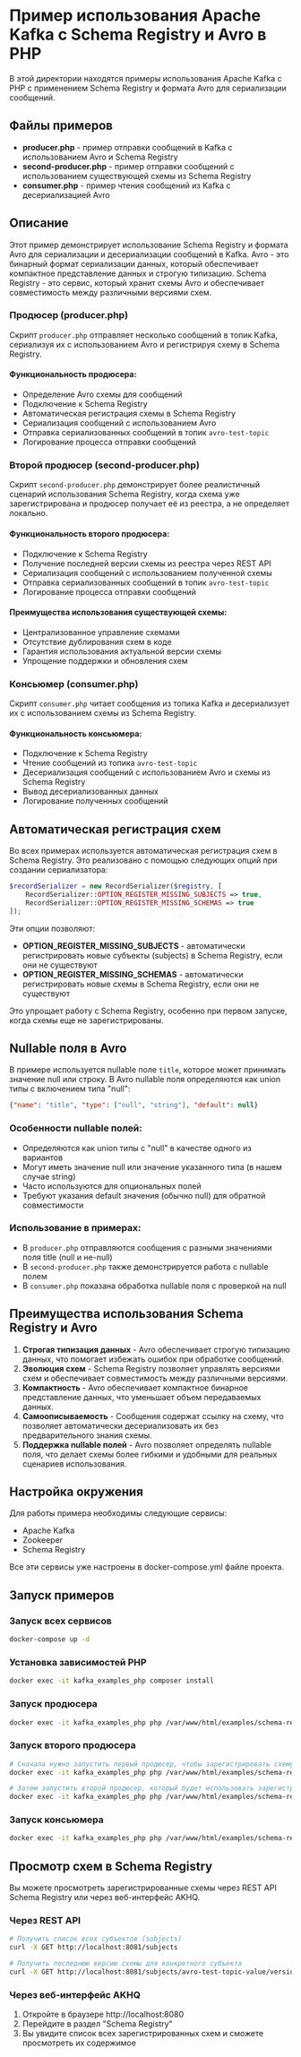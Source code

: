 # Пример использования Apache Kafka с Schema Registry и Avro в PHP

В этой директории находятся примеры использования Apache Kafka с PHP с применением Schema Registry и формата Avro для сериализации сообщений.

## Файлы примеров

- **producer.php** - пример отправки сообщений в Kafka с использованием Avro и Schema Registry
- **second-producer.php** - пример отправки сообщений с использованием существующей схемы из Schema Registry
- **consumer.php** - пример чтения сообщений из Kafka с десериализацией Avro

## Описание

Этот пример демонстрирует использование Schema Registry и формата Avro для сериализации и десериализации сообщений в Kafka. Avro - это бинарный формат сериализации данных, который обеспечивает компактное представление данных и строгую типизацию. Schema Registry - это сервис, который хранит схемы Avro и обеспечивает совместимость между различными версиями схем.

### Продюсер (producer.php)

Скрипт `producer.php` отправляет несколько сообщений в топик Kafka, сериализуя их с использованием Avro и регистрируя схему в Schema Registry.

#### Функциональность продюсера:
- Определение Avro схемы для сообщений
- Подключение к Schema Registry
- Автоматическая регистрация схемы в Schema Registry
- Сериализация сообщений с использованием Avro
- Отправка сериализованных сообщений в топик `avro-test-topic`
- Логирование процесса отправки сообщений

### Второй продюсер (second-producer.php)

Скрипт `second-producer.php` демонстрирует более реалистичный сценарий использования Schema Registry, когда схема уже зарегистрирована и продюсер получает её из реестра, а не определяет локально.

#### Функциональность второго продюсера:
- Подключение к Schema Registry
- Получение последней версии схемы из реестра через REST API
- Сериализация сообщений с использованием полученной схемы
- Отправка сериализованных сообщений в топик `avro-test-topic`
- Логирование процесса отправки сообщений

#### Преимущества использования существующей схемы:
- Централизованное управление схемами
- Отсутствие дублирования схем в коде
- Гарантия использования актуальной версии схемы
- Упрощение поддержки и обновления схем

### Консьюмер (consumer.php)

Скрипт `consumer.php` читает сообщения из топика Kafka и десериализует их с использованием схемы из Schema Registry.

#### Функциональность консьюмера:
- Подключение к Schema Registry
- Чтение сообщений из топика `avro-test-topic`
- Десериализация сообщений с использованием Avro и схемы из Schema Registry
- Вывод десериализованных данных
- Логирование полученных сообщений

## Автоматическая регистрация схем

Во всех примерах используется автоматическая регистрация схем в Schema Registry. Это реализовано с помощью следующих опций при создании сериализатора:

```php
$recordSerializer = new RecordSerializer($registry, [
    RecordSerializer::OPTION_REGISTER_MISSING_SUBJECTS => true,
    RecordSerializer::OPTION_REGISTER_MISSING_SCHEMAS => true
]);
```

Эти опции позволяют:
- **OPTION_REGISTER_MISSING_SUBJECTS** - автоматически регистрировать новые субъекты (subjects) в Schema Registry, если они не существуют
- **OPTION_REGISTER_MISSING_SCHEMAS** - автоматически регистрировать новые схемы в Schema Registry, если они не существуют

Это упрощает работу с Schema Registry, особенно при первом запуске, когда схемы еще не зарегистрированы.

## Nullable поля в Avro

В примере используется nullable поле `title`, которое может принимать значение null или строку. В Avro nullable поля определяются как union типы с включением типа "null":

```json
{"name": "title", "type": ["null", "string"], "default": null}
```

### Особенности nullable полей:
- Определяются как union типы с "null" в качестве одного из вариантов
- Могут иметь значение null или значение указанного типа (в нашем случае string)
- Часто используются для опциональных полей
- Требуют указания default значения (обычно null) для обратной совместимости

### Использование в примерах:
- В `producer.php` отправляются сообщения с разными значениями поля title (null и не-null)
- В `second-producer.php` также демонстрируется работа с nullable полем
- В `consumer.php` показана обработка nullable поля с проверкой на null

## Преимущества использования Schema Registry и Avro

1. **Строгая типизация данных** - Avro обеспечивает строгую типизацию данных, что помогает избежать ошибок при обработке сообщений.
2. **Эволюция схем** - Schema Registry позволяет управлять версиями схем и обеспечивает совместимость между различными версиями.
3. **Компактность** - Avro обеспечивает компактное бинарное представление данных, что уменьшает объем передаваемых данных.
4. **Самоописываемость** - Сообщения содержат ссылку на схему, что позволяет автоматически десериализовать их без предварительного знания схемы.
5. **Поддержка nullable полей** - Avro позволяет определять nullable поля, что делает схемы более гибкими и удобными для реальных сценариев использования.

## Настройка окружения

Для работы примера необходимы следующие сервисы:
- Apache Kafka
- Zookeeper
- Schema Registry

Все эти сервисы уже настроены в docker-compose.yml файле проекта.

## Запуск примеров

### Запуск всех сервисов

```bash
docker-compose up -d
```

### Установка зависимостей PHP

```bash
docker exec -it kafka_examples_php composer install
```

### Запуск продюсера

```bash
docker exec -it kafka_examples_php php /var/www/html/examples/schema-registry/producer.php
```

### Запуск второго продюсера

```bash
# Сначала нужно запустить первый продюсер, чтобы зарегистрировать схему
docker exec -it kafka_examples_php php /var/www/html/examples/schema-registry/producer.php

# Затем запустить второй продюсер, который будет использовать зарегистрированную схему
docker exec -it kafka_examples_php php /var/www/html/examples/schema-registry/second-producer.php
```

### Запуск консьюмера

```bash
docker exec -it kafka_examples_php php /var/www/html/examples/schema-registry/consumer.php
```

## Просмотр схем в Schema Registry

Вы можете просмотреть зарегистрированные схемы через REST API Schema Registry или через веб-интерфейс AKHQ.

### Через REST API

```bash
# Получить список всех субъектов (subjects)
curl -X GET http://localhost:8081/subjects

# Получить последнюю версию схемы для конкретного субъекта
curl -X GET http://localhost:8081/subjects/avro-test-topic-value/versions/latest
```

### Через веб-интерфейс AKHQ

1. Откройте в браузере http://localhost:8080
2. Перейдите в раздел "Schema Registry"
3. Вы увидите список всех зарегистрированных схем и сможете просмотреть их содержимое
